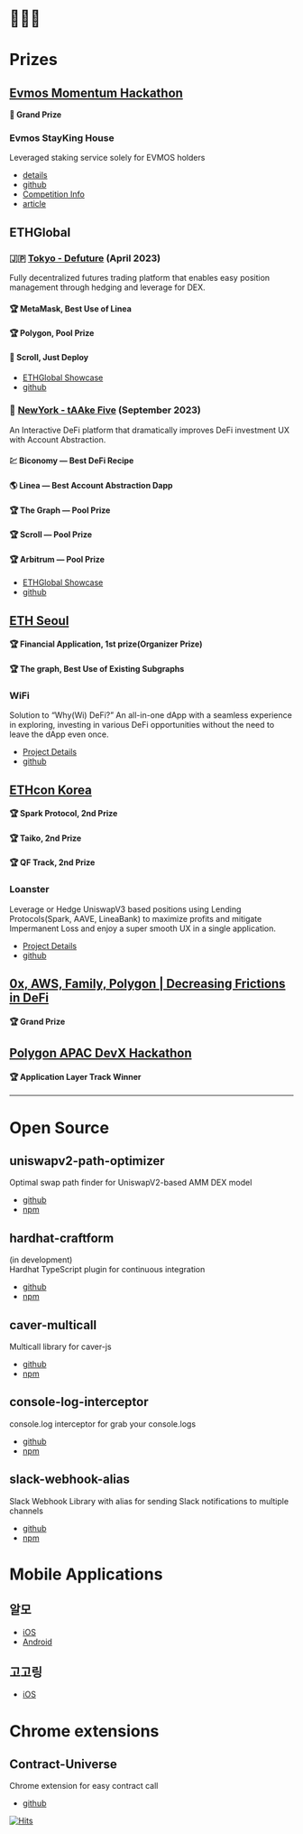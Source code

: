 # 🏊🏻‍♂️
# Prizes

## [Evmos Momentum Hackathon](https://devpost.com/software/stayking)
**👑 Grand Prize**
### Evmos StayKing House
Leveraged staking service solely for EVMOS holders
- [details](https://devpost.com/software/stayking)
- [github](https://github.com/evmos-stayking-house/defi-contract)
- [Competition Info](https://evmos2022.devpost.com/)
- [article](https://technode.global/2022/10/19/evmos-stayking-house-protocol-wins-evmos-momentum-hackathon-grand-prize/)



## ETHGlobal
### 🇯🇵 [Tokyo - Defuture](https://ethglobal.com/showcase/defuture-g31hx) (April 2023)
Fully decentralized futures trading platform that enables easy position management through hedging and leverage for DEX.  
#### 🏆 MetaMask, Best Use of Linea
#### 🏆 Polygon, Pool Prize
#### 📜 Scroll, Just Deploy  
- [ETHGlobal Showcase](https://ethglobal.com/showcase/defuture-g31hx)
- [github](https://github.com/ETHGlobal-Tokyo-ValleyDance/defutures)

### 🗽 [NewYork - tAAke Five](https://ethglobal.com/showcase/taake-five-rrbfb) (September 2023)
An Interactive DeFi platform that dramatically improves DeFi investment UX with Account Abstraction.   
#### 💹 Biconomy — Best DeFi Recipe  
#### 🌎 Linea — Best Account Abstraction Dapp  
#### 🏆 The Graph — Pool Prize  
#### 🏆 Scroll — Pool Prize  
#### 🏆 Arbitrum — Pool Prize  
- [ETHGlobal Showcase](https://ethglobal.com/showcase/taake-five-rrbfb)
- [github](https://github.com/swimmiee/ethnewyork-taake-five)


## [ETH Seoul](https://devfolio.co/projects/wifi-ca12)
#### 🏆 Financial Application, 1st prize(Organizer Prize)   
#### 🏆 The graph, Best Use of Existing Subgraphs  

### WiFi 
Solution to “Why(Wi) DeFi?” An all-in-one dApp with a seamless experience in exploring, investing in various DeFi opportunities without the need to leave the dApp even once.
- [Project Details](https://devfolio.co/projects/wifi-ca12)
- [github](https://github.com/take5ive/wi-fi-eth-seoul)

## [ETHcon Korea](https://devfolio.co/projects/loanster-d3f1)
#### 🏆 Spark Protocol, 2nd Prize   
#### 🏆 Taiko, 2nd Prize   
#### 🏆 QF Track, 2nd Prize   

### Loanster 
Leverage or Hedge UniswapV3 based positions using Lending Protocols(Spark, AAVE, LineaBank) to maximize profits and mitigate Impermanent Loss and enjoy a super smooth UX in a single application.  
- [Project Details](https://devfolio.co/projects/wifi-ca12)
- [github](https://github.com/swimmiee/ethcon-korea-loanster)

## [0x, AWS, Family, Polygon | Decreasing Frictions in DeFi](https://dorahacks.io/ko/buidl/6679)
#### 🏆 Grand Prize

## [Polygon APAC DevX Hackathon](https://dorahacks.io/ko/buidl/6091)
#### 🏆 Application Layer Track Winner

---


# Open Source

## uniswapv2-path-optimizer
Optimal swap path finder for UniswapV2-based AMM DEX model  
- [github](https://github.com/swimmiee/uniswapv2-path-optimizer)
- [npm](https://www.npmjs.com/package/uniswapv2-path-optimizer)

## hardhat-craftform
(in development)  
Hardhat TypeScript plugin for continuous integration  
- [github](https://github.com/swimmiee/hardhat-craftform)
- [npm](https://www.npmjs.com/package/hardhat-craftform)

## caver-multicall
Multicall library for caver-js  
- [github](https://github.com/swimmiee/caver-multicall)  
- [npm](https://www.npmjs.com/package/caver-multicall)  


## console-log-interceptor
console.log interceptor for grab your console.logs
- [github](https://github.com/swimmiee/console-log-interceptor)
- [npm](https://www.npmjs.com/package/console-log-interceptor)  


## slack-webhook-alias
Slack Webhook Library with alias for sending Slack notifications to multiple channels
- [github](https://github.com/swimmiee/slack-webhook)
- [npm](https://www.npmjs.com/package/slack-webhook-alias)  


# Mobile Applications
## 알모
- [iOS](https://apps.apple.com/kr/app/id1625473170)  
- [Android](https://play.google.com/store/apps/details?id=com.almo)  
## 고고링
- [iOS](https://apps.apple.com/kr/app/id1590665269)  


# Chrome extensions
## Contract-Universe
Chrome extension for easy contract call  
- [github](https://github.com/swimmiee/contract-universe)



[![Hits](https://hits.seeyoufarm.com/api/count/incr/badge.svg?url=https%3A%2F%2Fgithub.com%2Fswimmiee&count_bg=%2358A6FF&title_bg=%23555555&icon=&icon_color=%23E7E7E7&title=thanks%21&edge_flat=false)](https://hits.seeyoufarm.com)
